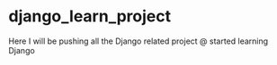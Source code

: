 # django_learn_project
Here I will be pushing all the Django related project @ started learning Django

